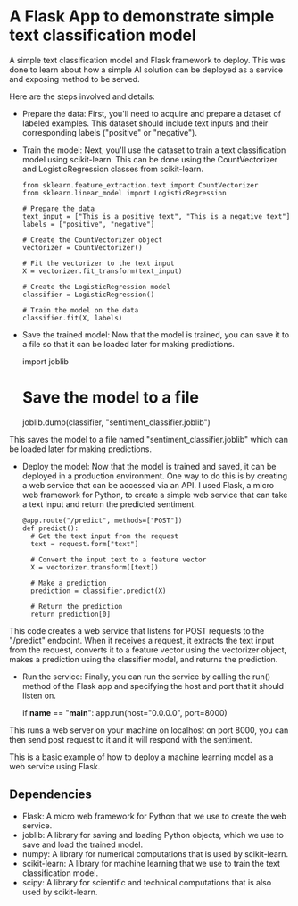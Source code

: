 # A Flask App to demonstrate simple text classification model
A simple text classification model and Flask framework to deploy. This was done to learn about how a simple AI solution can be deployed as a service and exposing method to be served.

Here are the steps involved and details:
- Prepare the data: First, you'll need to acquire and prepare a dataset of labeled examples. This dataset should include text inputs and their corresponding labels ("positive" or "negative").

- Train the model: Next, you'll use the dataset to train a text classification model using scikit-learn. This can be done using the CountVectorizer and LogisticRegression classes from scikit-learn.

      from sklearn.feature_extraction.text import CountVectorizer
      from sklearn.linear_model import LogisticRegression

      # Prepare the data
      text_input = ["This is a positive text", "This is a negative text"]
      labels = ["positive", "negative"]

      # Create the CountVectorizer object
      vectorizer = CountVectorizer()

      # Fit the vectorizer to the text input
      X = vectorizer.fit_transform(text_input)

      # Create the LogisticRegression model
      classifier = LogisticRegression()

      # Train the model on the data
      classifier.fit(X, labels)
      
 - Save the trained model: Now that the model is trained, you can save it to a file so that it can be loaded later for making predictions.
 
      import joblib

      # Save the model to a file
      joblib.dump(classifier, "sentiment_classifier.joblib")
      
This saves the model to a file named "sentiment_classifier.joblib" which can be loaded later for making predictions.

- Deploy the model: Now that the model is trained and saved, it can be deployed in a production environment. One way to do this is by creating a web service that can be accessed via an API.
I used Flask, a micro web framework for Python, to create a simple web service that can take a text input and return the predicted sentiment.

      @app.route("/predict", methods=["POST"])
      def predict():
        # Get the text input from the request
        text = request.form["text"]

        # Convert the input text to a feature vector
        X = vectorizer.transform([text])

        # Make a prediction
        prediction = classifier.predict(X)

        # Return the prediction
        return prediction[0]
        
 This code creates a web service that listens for POST requests to the "/predict" endpoint. When it receives a request, it extracts the text input from the request, converts it to a feature vector using the vectorizer object, makes a prediction using the classifier model, and returns the prediction.
 
 - Run the service: Finally, you can run the service by calling the run() method of the Flask app and specifying the host and port that it should listen on.

      if __name__ == "__main__":
          app.run(host="0.0.0.0", port=8000)

This runs a web server on your machine on localhost on port 8000, you can then send post request to it and it will respond with the sentiment.

This is a basic example of how to deploy a machine learning model as a web service using Flask.

## Dependencies
- Flask: A micro web framework for Python that we use to create the web service.
- joblib: A library for saving and loading Python objects, which we use to save and load the trained model.
- numpy: A library for numerical computations that is used by scikit-learn.
- scikit-learn: A library for machine learning that we use to train the text classification model.
- scipy: A library for scientific and technical computations that is also used by scikit-learn.

